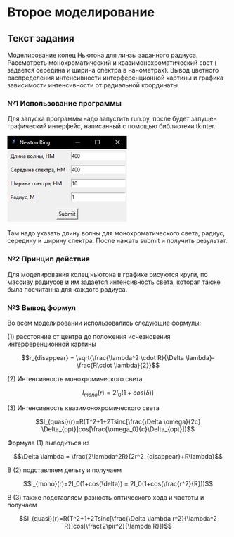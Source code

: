 # Второе моделирование

## Текст задания

Моделирование колец Ньютона для линзы заданного радиуса. Рассмотреть монохроматический и квазимонохроматический свет (
задается середина и ширина спектра в нанометрах). Вывод цветного распределения интенсивности интерференционной картины и
графика зависимости интенсивности от радиальной координаты.

### №1 Использование программы

Для запуска программы надо запустить run.py, после будет запущен графический интерфейс, написанный с помощью библиотеки
tkinter.

![Image alt](https://github.com/51Sirius/ItmoPhysic/raw/master/2sem/Newton%20ring/src/1.png)

Там надо указать длину волны для монохроматического света, радиус, середину и ширину спектра. После нажать submit и
получить результат.

### №2 Принцип действия

Для моделирования колец ньютона в графике рисуются круги, по массиву радиусов и им задается интенсивность света, которая
также была посчитанна для каждого радиуса.

### №3 Вывод формул

Во всем моделировании использовались следующие формулы:

(1) расстояние от центра до
положения исчезновения интерференционной картины
```math
r_{disappear} = \sqrt{\frac{\lambda^2 \cdot R}{\Delta \lambda}-\frac{R\cdot \lambda}{2}}
```
(2) Интенсивность монохромического света
```math
I_{mono}(r)=2I_0(1+cos(\delta))
```

(3) Интенсивность квазимонохромического света
```math
I_{quasi}(r)=R(T^2+1+2Tsinc[\frac{\Delta \omega}{2c} \Delta_{opt}]cos[\frac{\omega_0}{c}\Delta_{opt}])
```

Формула (1) выводиться из
```math
\Delta \lambda = \frac{2\lambda^2R}{2r^2_{disappear}+R\lambda}
```

В (2) подставляем дельту и получаем
```math
I_{mono}(r)=2I_0(1+cos(\delta)) = 2I_0(1+cos(\frac{r^2}{R}))
```

В (3) также подставляем разность оптического хода и частоты и получаем
```math
I_{quasi}(r)=R(T^2+1+2Tsinc[\frac{\Delta \lambda r^2}{\lambda^2 R}]cos[\frac{2\pir^2}{\lambda R}])
```